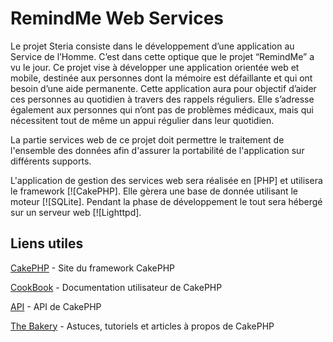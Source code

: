 RemindMe Web Services
=======


Le projet Steria consiste dans le développement d’une application au Service de l’Homme. C’est dans cette optique que le projet “RemindMe” a vu le jour. Ce projet vise à développer une application orientée web et mobile, destinée aux personnes dont la mémoire est défaillante et qui ont besoin d’une aide permanente. Cette application aura pour objectif d’aider ces personnes au quotidien à travers des rappels réguliers. Elle s’adresse également aux personnes qui n’ont pas de problèmes médicaux, mais qui nécessitent tout de même un appui régulier dans leur quotidien.

La partie services web de ce projet doit permettre le traitement de l'ensemble des données afin d'assurer la portabilité de l'application sur différents supports.

L'application de gestion des services web sera réalisée en [PHP] et utilisera le framework [![CakePHP]. Elle gèrera une base de donnée utilisant le moteur [![SQLite]. Pendant la phase de développement le tout sera hébergé sur un serveur web [![Lighttpd].

Liens utiles
----------------

[CakePHP](http://www.cakephp.org) - Site du framework CakePHP

[CookBook](http://book.cakephp.org) - Documentation utilisateur de CakePHP

[API](http://api.cakephp.org) - API de CakePHP

[The Bakery](http://bakery.cakephp.org) - Astuces, tutoriels et articles à propos de CakePHP
